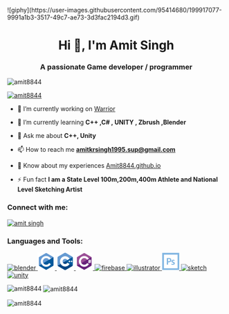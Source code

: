 <p align= "centre"> ![giphy](https://user-images.githubusercontent.com/95414680/199917077-9991a1b3-3517-49c7-ae73-3d3fac2194d3.gif) </p>
<h1 align="center">Hi 👋, I'm Amit Singh</h1>
<h3 align="center">A passionate Game developer / programmer</h3>

<p align="left"> <img src="https://komarev.com/ghpvc/?username=amit8844&label=Profile%20views&color=0e75b6&style=flat" alt="amit8844" /> </p>

<p align="left"> <a href="https://github.com/ryo-ma/github-profile-trophy"><img src="https://github-profile-trophy.vercel.app/?username=amit8844" alt="amit8844" /></a> </p>

- 🔭 I’m currently working on [Warrior](https://github.com/Amit8844/Warrior)

- 🌱 I’m currently learning **C++ ,C# , UNITY , Zbrush ,Blender**

- 💬 Ask me about **C++, Unity**

- 📫 How to reach me **amitkrsingh1995.sup@gmail.com**

- 📄 Know about my experiences [Amit8844.github.io](Amit8844.github.io)

- ⚡ Fun fact **I am a State Level 100m,200m,400m Athlete and National Level Sketching Artist**

<h3 align="left">Connect with me:</h3>
<p align="left">
<a href="https://linkedin.com/in/amit singh" target="blank"><img align="center" src="https://raw.githubusercontent.com/rahuldkjain/github-profile-readme-generator/master/src/images/icons/Social/linked-in-alt.svg" alt="amit singh" height="30" width="40" /></a>
</p>

<h3 align="left">Languages and Tools:</h3>
<p align="left"> <a href="https://www.blender.org/" target="_blank" rel="noreferrer"> <img src="https://download.blender.org/branding/community/blender_community_badge_white.svg" alt="blender" width="40" height="40"/> </a> <a href="https://www.cprogramming.com/" target="_blank" rel="noreferrer"> <img src="https://raw.githubusercontent.com/devicons/devicon/master/icons/c/c-original.svg" alt="c" width="40" height="40"/> </a> <a href="https://www.w3schools.com/cpp/" target="_blank" rel="noreferrer"> <img src="https://raw.githubusercontent.com/devicons/devicon/master/icons/cplusplus/cplusplus-original.svg" alt="cplusplus" width="40" height="40"/> </a> <a href="https://www.w3schools.com/cs/" target="_blank" rel="noreferrer"> <img src="https://raw.githubusercontent.com/devicons/devicon/master/icons/csharp/csharp-original.svg" alt="csharp" width="40" height="40"/> </a> <a href="https://firebase.google.com/" target="_blank" rel="noreferrer"> <img src="https://www.vectorlogo.zone/logos/firebase/firebase-icon.svg" alt="firebase" width="40" height="40"/> </a> <a href="https://www.adobe.com/in/products/illustrator.html" target="_blank" rel="noreferrer"> <img src="https://www.vectorlogo.zone/logos/adobe_illustrator/adobe_illustrator-icon.svg" alt="illustrator" width="40" height="40"/> </a> <a href="https://www.photoshop.com/en" target="_blank" rel="noreferrer"> <img src="https://raw.githubusercontent.com/devicons/devicon/master/icons/photoshop/photoshop-line.svg" alt="photoshop" width="40" height="40"/> </a> <a href="https://www.sketch.com/" target="_blank" rel="noreferrer"> <img src="https://www.vectorlogo.zone/logos/sketchapp/sketchapp-icon.svg" alt="sketch" width="40" height="40"/> </a> <a href="https://unity.com/" target="_blank" rel="noreferrer"> <img src="https://www.vectorlogo.zone/logos/unity3d/unity3d-icon.svg" alt="unity" width="40" height="40"/> </a> </p>

<p><img align="left" src="https://github-readme-stats.vercel.app/api/top-langs?username=amit8844&show_icons=true&locale=en&layout=compact" alt="amit8844" /></p>

<p>&nbsp;<img align="center" src="https://github-readme-stats.vercel.app/api?username=amit8844&show_icons=true&locale=en" alt="amit8844" /></p>

<p><img align="center" src="https://github-readme-streak-stats.herokuapp.com/?user=amit8844&" alt="amit8844" /></p>
